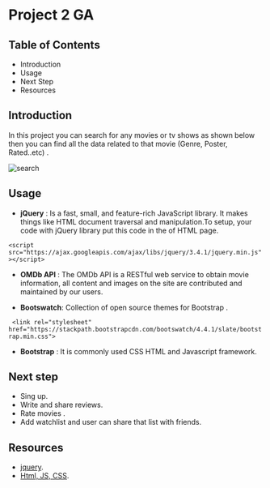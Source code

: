 # Project 2 GA

## Table of Contents

* Introduction
* Usage
* Next Step
* Resources

## Introduction
In this project you can search for any movies or tv shows as shown below then you can find all the data related to that movie (Genre, Poster, Rated..etc) .


![search](https://user-images.githubusercontent.com/56266230/70592563-4fe69f00-1beb-11ea-9f22-a8650e56ef34.jpg)


## Usage
*	**jQuery** : Is a fast, small, and feature-rich JavaScript library. It makes things like HTML document traversal and manipulation.To setup, your code with jQuery library put this code in the <head> of HTML page.
  
  `<script src="https://ajax.googleapis.com/ajax/libs/jquery/3.4.1/jquery.min.js"></script>`
  
* **OMDb API** : The OMDb API is a RESTful web service to obtain movie information, all content and images on the site are contributed and maintained by our users.

* **Bootswatch**: Collection of open source themes for Bootstrap .

` <link rel="stylesheet" href="https://stackpath.bootstrapcdn.com/bootswatch/4.4.1/slate/bootstrap.min.css">`

* **Bootstrap** : It is commonly used CSS HTML and Javascript framework.

## Next step
* Sing up.
* Write and share reviews.
* Rate movies .
* Add watchlist and user can share that list with friends.

## Resources 

* [jquery](https://jquery.com/).
* [Html, JS, CSS](https://www.w3schools.com/).
